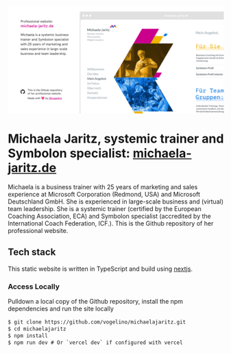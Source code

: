 ![Social Image of the repository of michaela-jaritz.de](https://github.com/vogelino/michaelajaritz/blob/master/Github-SocialImage.png?raw=true)

# Michaela Jaritz, systemic trainer and Symbolon specialist: [michaela-jaritz.de](https://michaela-jaritz.de)
Michaela is a business trainer with 25 years of marketing and sales experience at Microsoft Corporation (Redmond, USA) and Microsoft Deutschland GmbH. She is experienced in large-scale business and (virtual) team leadership. She is a systemic trainer (certified by the European Coaching Association, ECA) and Symbolon specialist (accredited by the International Coach Federation, ICF.). This is the Github repository of her professional website.

## Tech stack
This static website is written in TypeScript and build using [nextjs](https://nextjs.org/).

### Access Locally

Pulldown a local copy of the Github repository, install the npm dependencies and run the site locally
```
$ git clone https://github.com/vogelino/michaelajaritz.git
$ cd michaelajaritz
$ npm install
$ npm run dev # Or `vercel dev` if configured with vercel 
```
